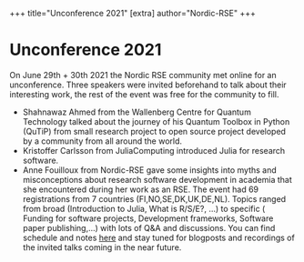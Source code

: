 +++
title="Unconference 2021"
[extra]
author="Nordic-RSE"
+++

# Unconference 2021

On June 29th + 30th 2021 the Nordic RSE community met online for an unconference. Three speakers were invited beforehand to talk about their interesting work, 
the rest of the event was free for the community to fill.
* Shahnawaz Ahmed from the Wallenberg Centre for Quantum Technology talked about the journey of his Quantum Toolbox in Python (QuTiP) from small research project 
to open source project developed by a community from all around the world.
* Kristoffer Carlsson  from JuliaComputing introduced Julia for research software.
* Anne Fouilloux from Nordic-RSE gave some insights into myths and misconceptions about research software development in academia that she encountered during her work
as an RSE.
The event had 69 registrations from 7 countries (FI,NO,SE,DK,UK,DE,NL). 
Topics ranged from broad (Introduction to Julia, What is R/S/E?, ...) to specific ( Funding for software projects, Development frameworks, Software paper publishing,...) 
with lots of Q&A and discussions. You can find schedule and notes [here](https://nordic-rse.org/events/2021-online-unconference/#schedule) and stay tuned 
for blogposts and recordings of the invited talks coming in the near future.
